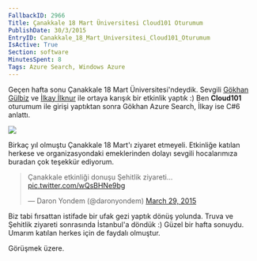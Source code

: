 ```yaml
---
FallbackID: 2966
Title: Çanakkale 18 Mart Üniversitesi Cloud101 Oturumum
PublishDate: 30/3/2015
EntryID: Canakkale_18_Mart_Universitesi_Cloud101_Oturumum
IsActive: True
Section: software
MinutesSpent: 8
Tags: Azure Search, Windows Azure
---
```

Geçen hafta sonu Çanakkale 18 Mart Üniversitesi'ndeydik. Sevgili [Gökhan Gülbiz](https://twitter.com/gokhangulbiz) ve [İlkay İlknur](http://www.ilkayilknur.com) ile ortaya karışık bir etkinlik yaptık :) Ben **Cloud101** oturumum ile girişi yaptıktan sonra Gökhan Azure Search, İlkay ise C#6 anlattı. ![](http://blob.daron.yondem.com/assets/2966/canakkale.jpg)Birkaç yıl olmuştu Çanakkale 18 Mart'ı ziyaret etmeyeli. Etkinliğe katılan herkese ve organizasyondaki emeklerinden dolayı sevgili hocalarımıza buradan çok teşekkür ediyorum.<blockquote class="twitter-tweet" lang="en"><p>Çanakkale etkinliği donuşu Şehitlik ziyareti... <a href="http://t.co/wQsBHNe9bg">pic.twitter.com/wQsBHNe9bg</a></p>&mdash; Daron Yondem (@daronyondem) <a href="https://twitter.com/daronyondem/status/582141656952107008">March 29, 2015</a></blockquote><script async src="//platform.twitter.com/widgets.js" charset="utf-8"></script>Biz tabi fırsattan istifade bir ufak gezi yaptık dönüş yolunda. Truva ve Şehitlik ziyareti sonrasında İstanbul'a döndük :) Güzel bir hafta sonuydu. Umarım katılan herkes için de faydalı olmuştur.Görüşmek üzere.
